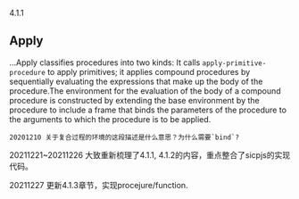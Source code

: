 4.1.1

## Apply

...Apply classifies procedures into two kinds: It calls `apply-primitive-procedure` to apply primitives; it applies compound procedures by sequentially evaluating the expressions that make up the body of the procedure.The environment for the evaluation of the body of a compound procedure is constructed by extending the base environment by the procedure to include a frame that binds the parameters of the procedure to the arguments to which the procedure is to be applied.

``
20201210 关于复合过程的环境的这段描述是什么意思？为什么需要`bind`?
``

20211221~20211226
大致重新梳理了4.1.1, 4.1.2的内容，重点整合了sicpjs的实现代码。

20211227
更新4.1.3章节，实现procejure/function.
